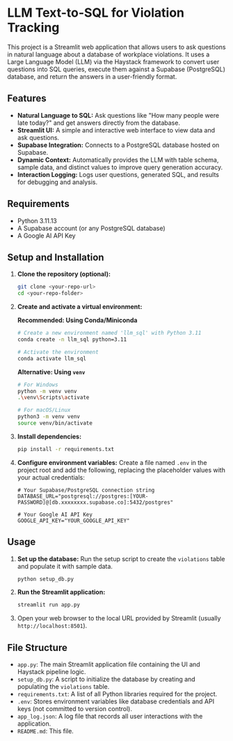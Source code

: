# LLM Text-to-SQL for Violation Tracking

This project is a Streamlit web application that allows users to ask questions in natural language about a database of workplace violations. It uses a Large Language Model (LLM) via the Haystack framework to convert user questions into SQL queries, execute them against a Supabase (PostgreSQL) database, and return the answers in a user-friendly format.

## Features

*   **Natural Language to SQL:** Ask questions like "How many people were late today?" and get answers directly from the database.
*   **Streamlit UI:** A simple and interactive web interface to view data and ask questions.
*   **Supabase Integration:** Connects to a PostgreSQL database hosted on Supabase.
*   **Dynamic Context:** Automatically provides the LLM with table schema, sample data, and distinct values to improve query generation accuracy.
*   **Interaction Logging:** Logs user questions, generated SQL, and results for debugging and analysis.

## Requirements

*   Python 3.11.13
*   A Supabase account (or any PostgreSQL database)
*   A Google AI API Key

## Setup and Installation

1.  **Clone the repository (optional):**
    ```bash
    git clone <your-repo-url>
    cd <your-repo-folder>
    ```

2.  **Create and activate a virtual environment:**

    **Recommended: Using Conda/Miniconda**
    ```bash
    # Create a new environment named 'llm_sql' with Python 3.11
    conda create -n llm_sql python=3.11

    # Activate the environment
    conda activate llm_sql
    ```

    **Alternative: Using `venv`**
    ```bash
    # For Windows
    python -m venv venv
    .\venv\Scripts\activate

    # For macOS/Linux
    python3 -m venv venv
    source venv/bin/activate
    ```

3.  **Install dependencies:**
    ```bash
    pip install -r requirements.txt
    ```

4.  **Configure environment variables:**
    Create a file named `.env` in the project root and add the following, replacing the placeholder values with your actual credentials:
    ```env
    # Your Supabase/PostgreSQL connection string
    DATABASE_URL="postgresql://postgres:[YOUR-PASSWORD]@[db.xxxxxxxx.supabase.co]:5432/postgres"

    # Your Google AI API Key
    GOOGLE_API_KEY="YOUR_GOOGLE_API_KEY"
    ```

## Usage

1.  **Set up the database:**
    Run the setup script to create the `violations` table and populate it with sample data.
    ```bash
    python setup_db.py
    ```

2.  **Run the Streamlit application:**
    ```bash
    streamlit run app.py
    ```

3.  Open your web browser to the local URL provided by Streamlit (usually `http://localhost:8501`).

## File Structure

*   `app.py`: The main Streamlit application file containing the UI and Haystack pipeline logic.
*   `setup_db.py`: A script to initialize the database by creating and populating the `violations` table.
*   `requirements.txt`: A list of all Python libraries required for the project.
*   `.env`: Stores environment variables like database credentials and API keys (not committed to version control).
*   `app_log.json`: A log file that records all user interactions with the application.
*   `README.md`: This file.
